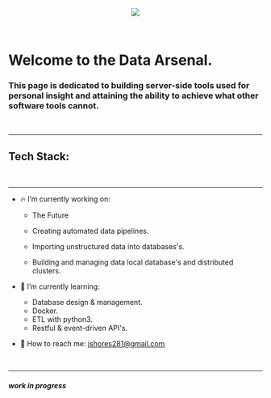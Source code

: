 
<p align="center"> 
  <img src="https://user-images.githubusercontent.com/52839097/196298111-fcd5978d-ab7e-43b1-b625-041ce0465ed0.png"/>
  </p>


<br>

<p align="center">
 
</p>


# Welcome to the Data Arsenal. 

### This page is dedicated to building server-side tools used for personal insight and attaining the ability to achieve what other software tools cannot. 


<br>

-----

## Tech Stack:




<br>

-----


- :fire: I’m currently working on: 
  - The Future
 
  - Creating automated data pipelines.
  - Importing unstructured data into databases's.
  - Building and managing data local database's and distributed clusters.

- 🌱 I’m currently learning: 
  - Database design & management.
  - Docker. 
  - ETL with python3.
  - Restful & event-driven API's.


- :key: How to reach me: jshores281@gmail.com

<br>

--------

##### work in progress

<!--
![Jshores281's GitHub stats](https://github-readme-stats.vercel.app/api?username=jshores281&show_icons=true&theme=dark)

[![Top Langs](https://github-readme-stats.vercel.app/api/top-langs/?username=jshores281&langs_count=8&theme=dark)](https://github.com/anuraghazra/github-readme-stats)
-->






